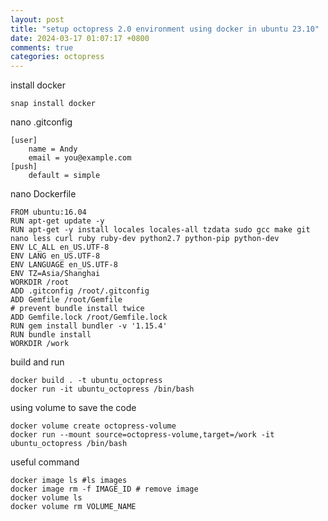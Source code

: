 ```yaml
---
layout: post
title: "setup octopress 2.0 environment using docker in ubuntu 23.10"
date: 2024-03-17 01:07:17 +0800
comments: true
categories: octopress
---
```

install docker
```
snap install docker
```

nano .gitconfig
```
[user]
    name = Andy
    email = you@example.com
[push]
    default = simple
```

nano Dockerfile
```
FROM ubuntu:16.04
RUN apt-get update -y
RUN apt-get -y install locales locales-all tzdata sudo gcc make git nano less curl ruby ruby-dev python2.7 python-pip python-dev
ENV LC_ALL en_US.UTF-8
ENV LANG en_US.UTF-8
ENV LANGUAGE en_US.UTF-8
ENV TZ=Asia/Shanghai
WORKDIR /root
ADD .gitconfig /root/.gitconfig
ADD Gemfile /root/Gemfile
# prevent bundle install twice
ADD Gemfile.lock /root/Gemfile.lock
RUN gem install bundler -v '1.15.4'
RUN bundle install
WORKDIR /work
```

build and run
```
docker build . -t ubuntu_octopress
docker run -it ubuntu_octopress /bin/bash
```

using volume to save the code
```
docker volume create octopress-volume
docker run --mount source=octopress-volume,target=/work -it ubuntu_octopress /bin/bash
```

useful command
```
docker image ls #ls images
docker image rm -f IMAGE_ID # remove image
docker volume ls
docker volume rm VOLUME_NAME
```
